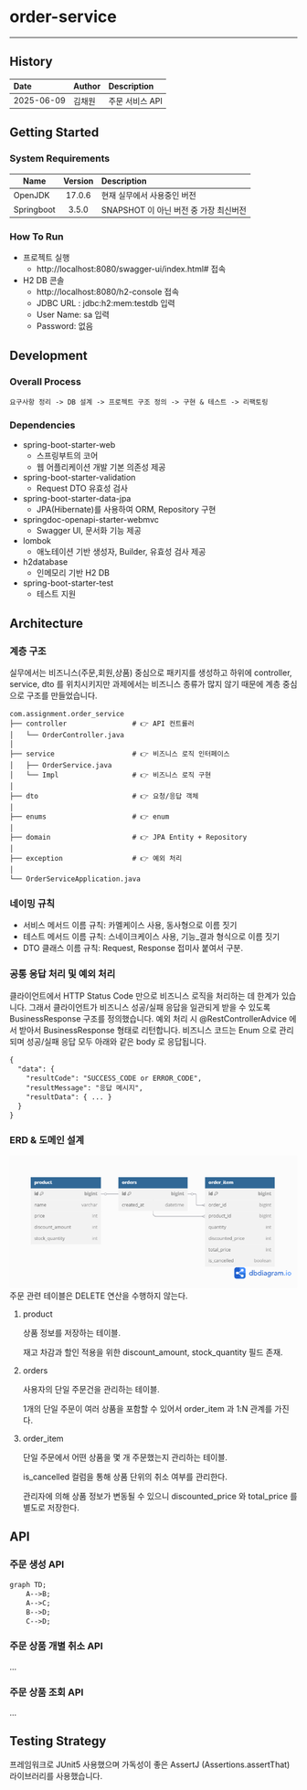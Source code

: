# order-service
- - - 
## History
| Date       |Author| Description |
|:-----------|:---|:------------|
| 2025-06-09 |김채원| 주문 서비스 API  | 

## Getting Started
### System Requirements
|Name|Version| Description                                                                             |
|---|:---:|:----------------------------------------------------------------------------------------|
|OpenJDK|17.0.6| 현재 실무에서 사용중인 버전                                              |
|Springboot|3.5.0| SNAPSHOT 이 아닌 버전 중 가장 최신버전|

### How To Run
+ 프로젝트 실행
  + http://localhost:8080/swagger-ui/index.html# 접속
+ H2 DB 콘솔
  + http://localhost:8080/h2-console 접속
  + JDBC URL : jdbc:h2:mem:testdb 입력
  + User Name: sa 입력
  + Password: 없음


## Development
### Overall Process
```
요구사항 정리 -> DB 설계 -> 프로젝트 구조 정의 -> 구현 & 테스트 -> 리팩토링 
```
### Dependencies
+ spring-boot-starter-web
    + 스프링부트의 코어
    + 웹 어플리케이션 개발 기본 의존성 제공
+ spring-boot-starter-validation
  + Request DTO 유효성 검사
+ spring-boot-starter-data-jpa
  + JPA(Hibernate)를 사용하여 ORM, Repository 구현
+ springdoc-openapi-starter-webmvc
  + Swagger UI, 문서화 기능 제공
+ lombok
  + 애노테이션 기반 생성자, Builder, 유효성 검사 제공
+ h2database
  + 인메모리 기반 H2 DB
+ spring-boot-starter-test
  + 테스트 지원
## Architecture
### 계층 구조
실무에서는 비즈니스(주문,회원,상품) 중심으로 패키지를 생성하고 하위에 controller, service, dto 를 위치시키지만 과제에서는 비즈니스 종류가 많지 않기 때문에 계층 중심으로 구조를 만들었습니다.
```
com.assignment.order_service
├── controller                # 👉 API 컨트롤러
│   └── OrderController.java
│
├── service                   # 👉 비즈니스 로직 인터페이스
│   ├── OrderService.java
│   └── Impl                  # 👉 비즈니스 로직 구현
│
├── dto                       # 👉 요청/응답 객체
│
├── enums                     # 👉 enum
│
├── domain                    # 👉 JPA Entity + Repository
│
├── exception                 # 👉 예외 처리
│
└── OrderServiceApplication.java

```
### 네이밍 규칙
+ 서비스 메서드 이름 규칙: 카멜케이스 사용, 동사형으로 이름 짓기
+ 테스트 메서드 이름 규칙: 스네이크케이스 사용, 기능_결과 형식으로 이름 짓기
+ DTO 클래스 이름 규칙: Request, Response 접미사 붙여서 구분.

### 공통 응답 처리 및 예외 처리
클라이언트에서 HTTP Status Code 만으로 비즈니스 로직을 처리하는 데 한계가 있습니다.
그래서 클라이언트가 비즈니스 성공/실패 응답을 일관되게 받을 수 있도록 BusinessResponse 구조를 정의했습니다.
예외 처리 시 @RestControllerAdvice 에서 받아서 BusinessResponse 형태로 리턴합니다.
비즈니스 코드는 Enum 으로 관리되며 
성공/실패 응답 모두 아래와 같은 body 로 응답됩니다.
```
{
  "data": {
    "resultCode": "SUCCESS_CODE or ERROR_CODE",
    "resultMessage": "응답 메시지",
    "resultData": { ... }
  }
}
```
### ERD & 도메인 설계
![ERD.png](ERD.png)
주문 관련 테이블은 DELETE 연산을 수행하지 않는다.
1. product

   상품 정보를 저장하는 테이블.

   재고 차감과 할인 적용을 위한 discount_amount, stock_quantity 필드 존재.

2. orders

   사용자의 단일 주문건을 관리하는 테이블.

   1개의 단일 주문이 여러 상품을 포함할 수 있어서 order_item 과 1:N 관계를 가진다.
3. order_item

   단일 주문에서 어떤 상품을 몇 개 주문했는지 관리하는 테이블.

   is_cancelled 컬럼을 통해 상품 단위의 취소 여부를 관리한다.

   관리자에 의해 상품 정보가 변동될 수 있으니 discounted_price 와 total_price 를 별도로 저장한다.

## API
### 주문 생성 API
```mermaid
graph TD;
    A-->B;
    A-->C;
    B-->D;
    C-->D;
```
### 주문 상품 개별 취소 API
...
### 주문 상품 조회 API
...
## Testing Strategy 
프레임워크로 JUnit5 사용했으며 가독성이 좋은 AssertJ (Assertions.assertThat) 라이브러리를 사용했습니다.

